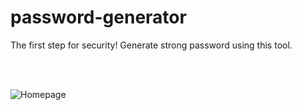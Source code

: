 # password-generator
The first step for security! Generate strong password using this tool.

<br><br>

![Homepage](https://corpuzorgen.github.io/password-generator/resources/images/homepage.png)
